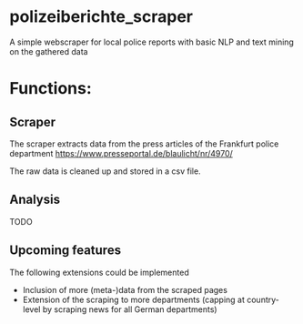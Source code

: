 # polizeiberichte_scraper
A simple webscraper for local police reports with basic NLP and text mining on the gathered data

# Functions:
## Scraper
The scraper extracts data from the press articles of the Frankfurt police department 
https://www.presseportal.de/blaulicht/nr/4970/

The raw data is cleaned up and stored in a csv file.

## Analysis
TODO

## Upcoming features
The following extensions could be implemented
* Inclusion of more (meta-)data from the scraped pages
* Extension of the scraping to more departments (capping at country-level by scraping news for all German departments)
